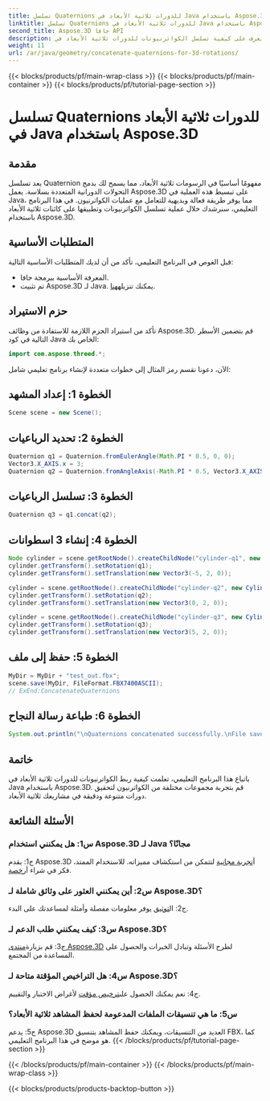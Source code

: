 ```yaml
---
title: تسلسل Quaternions للدورات ثلاثية الأبعاد في Java باستخدام Aspose.3D
linktitle: تسلسل Quaternions للدورات ثلاثية الأبعاد في Java باستخدام Aspose.3D
second_title: Aspose.3D جافا API
description: تعرف على كيفية تسلسل الكواترنيونات للدورات ثلاثية الأبعاد في Java باستخدام Aspose.3D. اتبع دليلنا خطوة بخطوة للحصول على تحويلات سلسة للرسوم المتحركة.
weight: 11
url: /ar/java/geometry/concatenate-quaternions-for-3d-rotations/
---
```


{{< blocks/products/pf/main-wrap-class >}}
{{< blocks/products/pf/main-container >}}
{{< blocks/products/pf/tutorial-page-section >}}

# تسلسل Quaternions للدورات ثلاثية الأبعاد في Java باستخدام Aspose.3D

## مقدمة

يعد تسلسل Quaternion مفهومًا أساسيًا في الرسومات ثلاثية الأبعاد، مما يسمح لك بدمج التحولات الدورانية المتعددة بسلاسة. يعمل Aspose.3D على تبسيط هذه العملية في Java، مما يوفر طريقة فعالة وبديهية للتعامل مع عمليات الكواترنيون. في هذا البرنامج التعليمي، سنرشدك خلال عملية تسلسل الكواترنيونات وتطبيقها على كائنات ثلاثية الأبعاد باستخدام Aspose.3D.

## المتطلبات الأساسية

قبل الغوص في البرنامج التعليمي، تأكد من أن لديك المتطلبات الأساسية التالية:

- المعرفة الأساسية ببرمجة جافا.
- تم تثبيت Aspose.3D لـ Java. يمكنك تنزيله[هنا](https://releases.aspose.com/3d/java/).

## حزم الاستيراد

تأكد من استيراد الحزم اللازمة للاستفادة من وظائف Aspose.3D. قم بتضمين الأسطر التالية في كود Java الخاص بك:

```java
import com.aspose.threed.*;
```

الآن، دعونا نقسم رمز المثال إلى خطوات متعددة لإنشاء برنامج تعليمي شامل:

## الخطوة 1: إعداد المشهد

```java
Scene scene = new Scene();
```

## الخطوة 2: تحديد الرباعيات

```java
Quaternion q1 = Quaternion.fromEulerAngle(Math.PI * 0.5, 0, 0);
Vector3.X_AXIS.x = 3;
Quaternion q2 = Quaternion.fromAngleAxis(-Math.PI * 0.5, Vector3.X_AXIS);
```

## الخطوة 3: تسلسل الرباعيات

```java
Quaternion q3 = q1.concat(q2);
```

## الخطوة 4: إنشاء 3 اسطوانات

```java
Node cylinder = scene.getRootNode().createChildNode("cylinder-q1", new Cylinder(0.1, 1, 2));
cylinder.getTransform().setRotation(q1);
cylinder.getTransform().setTranslation(new Vector3(-5, 2, 0));
```

```java
cylinder = scene.getRootNode().createChildNode("cylinder-q2", new Cylinder(0.1, 1, 2));
cylinder.getTransform().setRotation(q2);
cylinder.getTransform().setTranslation(new Vector3(0, 2, 0));
```

```java
cylinder = scene.getRootNode().createChildNode("cylinder-q3", new Cylinder(0.1, 1, 2));
cylinder.getTransform().setRotation(q3);
cylinder.getTransform().setTranslation(new Vector3(5, 2, 0));
```

## الخطوة 5: حفظ إلى ملف

```java
MyDir = MyDir + "test_out.fbx";
scene.save(MyDir, FileFormat.FBX7400ASCII);
// ExEnd:ConcatenateQuaternions
```

## الخطوة 6: طباعة رسالة النجاح

```java
System.out.println("\nQuaternions concatenated successfully.\nFile saved at " + MyDir);
```

## خاتمة

باتباع هذا البرنامج التعليمي، تعلمت كيفية ربط الكواترنيونات للدورات ثلاثية الأبعاد في Java باستخدام Aspose.3D. قم بتجربة مجموعات مختلفة من الكواترنيون لتحقيق دورات متنوعة ودقيقة في مشاريعك ثلاثية الأبعاد.

## الأسئلة الشائعة

### س1: هل يمكنني استخدام Aspose.3D لـ Java مجانًا؟

 ج1: يقدم Aspose.3D أ[تجربة مجانية](https://releases.aspose.com/) لتتمكن من استكشاف مميزاته. للاستخدام الممتد، فكر في شراء أ[رخصة](https://purchase.aspose.com/buy).

### س2: أين يمكنني العثور على وثائق شاملة لـ Aspose.3D؟

 ج2: ال[توثيق](https://reference.aspose.com/3d/java/) يوفر معلومات مفصلة وأمثلة لمساعدتك على البدء.

### س3: كيف يمكنني طلب الدعم لـ Aspose.3D؟

 ج3: قم بزيارة[منتدى Aspose.3D](https://forum.aspose.com/c/3d/18) لطرح الأسئلة وتبادل الخبرات والحصول على المساعدة من المجتمع.

### س4: هل التراخيص المؤقتة متاحة لـ Aspose.3D؟

 ج4: نعم يمكنك الحصول على[ترخيص مؤقت](https://purchase.aspose.com/temporary-license/) لأغراض الاختبار والتقييم.

### س5: ما هي تنسيقات الملفات المدعومة لحفظ المشاهد ثلاثية الأبعاد؟

ج5: يدعم Aspose.3D العديد من التنسيقات، ويمكنك حفظ المشاهد بتنسيق FBX، كما هو موضح في هذا البرنامج التعليمي.
{{< /blocks/products/pf/tutorial-page-section >}}

{{< /blocks/products/pf/main-container >}}
{{< /blocks/products/pf/main-wrap-class >}}

{{< blocks/products/products-backtop-button >}}

